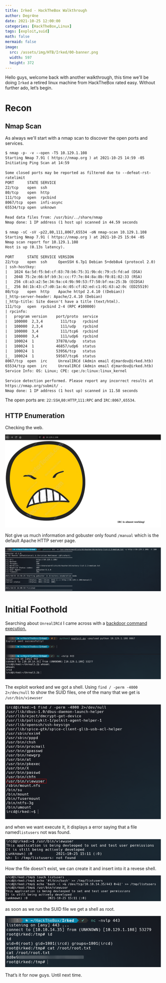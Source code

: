 ```yaml
---
title: Irked - HackTheBox Walkthrough
author: Degr4ne
date: 2021-10-25 12:00:00 
categories: [HackTheBox,Linux]
tags: [exploit,suid]
math: false
mermaid: false
image:
  src: /assets/img/HTB/Irked/00-banner.png
  width: 597
  height: 372
---
```

Hello guys, welcome back with another walkthrough, this time we'll be doing `Irked` a retired linux machine from HackTheBox rated easy. Without further ado, let’s begin.
# Recon
## Nmap Scan
As always we'll start with a nmap scan to discover the open ports and services.

```console
$ nmap -p- -v --open -T5 10.129.1.108
Starting Nmap 7.91 ( https://nmap.org ) at 2021-10-25 14:59 -05
Initiating Ping Scan at 14:59

Some closed ports may be reported as filtered due to --defeat-rst-ratelimit
PORT      STATE SERVICE
22/tcp    open  ssh
80/tcp    open  http
111/tcp   open  rpcbind
8067/tcp  open  infi-async
65534/tcp open  unknown

Read data files from: /usr/bin/../share/nmap
Nmap done: 1 IP address (1 host up) scanned in 44.59 seconds

$ nmap -sC -sV -p22,80,111,8067,65534 -oN nmap-scan 10.129.1.108
Starting Nmap 7.91 ( https://nmap.org ) at 2021-10-25 15:04 -05
Nmap scan report for 10.129.1.108
Host is up (0.13s latency).

PORT      STATE SERVICE VERSION
22/tcp    open  ssh     OpenSSH 6.7p1 Debian 5+deb8u4 (protocol 2.0)
| ssh-hostkey:
|   1024 6a:5d:f5:bd:cf:83:78:b6:75:31:9b:dc:79:c5:fd:ad (DSA)
|   2048 75:2e:66:bf:b9:3c:cc:f7:7e:84:8a:8b:f0:81:02:33 (RSA)
|   256 c8:a3:a2:5e:34:9a:c4:9b:90:53:f7:50:bf:ea:25:3b (ECDSA)
|_  256 8d:1b:43:c7:d0:1a:4c:05:cf:82:ed:c1:01:63:a2:0c (ED25519)
80/tcp    open  http    Apache httpd 2.4.10 ((Debian))
|_http-server-header: Apache/2.4.10 (Debian)
|_http-title: Site doesn't have a title (text/html).
111/tcp   open  rpcbind 2-4 (RPC #100000)
| rpcinfo:
|   program version    port/proto  service
|   100000  2,3,4        111/tcp   rpcbind
|   100000  2,3,4        111/udp   rpcbind
|   100000  3,4          111/tcp6  rpcbind
|   100000  3,4          111/udp6  rpcbind
|   100024  1          37878/udp   status
|   100024  1          46857/udp6  status
|   100024  1          53956/tcp   status
|_  100024  1          59587/tcp6  status
8067/tcp  open  irc     UnrealIRCd (Admin email djmardov@irked.htb)
65534/tcp open  irc     UnrealIRCd (Admin email djmardov@irked.htb)
Service Info: OS: Linux; CPE: cpe:/o:linux:linux_kernel

Service detection performed. Please report any incorrect results at https://nmap.org/submit/ .
Nmap done: 1 IP address (1 host up) scanned in 11.58 seconds
```

The open ports are: `22:SSH`,`80:HTTP`,`111:RPC` and `IRC:8067,65534`.

## HTTP Enumeration
Checking the web.

![01-web](/assets/img/HTB/Irked/01-web.png)

Not give us much information and gobuster only found `/manual` which is the default Apache HTTP server page.

![02-gobuster](/assets/img/HTB/Irked/02-gobuster.png)

# Initial Foothold
Searching about `UnrealIRCd` I came across with a [backdoor command execution.](
https://github.com/Ranger11Danger/UnrealIRCd-3.2.8.1-Backdoor/blob/master/exploit.py)

![03-backdoor](/assets/img/HTB/Irked/03-backdoor.png)

The exploit worked and we got a shell.
Using `find / -perm -4000 2>/dev/null` to show the SUID files, one of the many that we get is  `/usr/bin/viewuser`

![04-suid](/assets/img/HTB/Irked/04-suid.png)

and when we want execute it, it displays a error saying that a file named`listusers` not was found.

![05-viewer](/assets/img/HTB/Irked/05-viewer.png)

How the file doesn't exist, we can create it and insert into it a revese shell.

![06-file](/assets/img/HTB/Irked/06-file.png)

as soon as we run the SUID file we get a shell as root.

![07-root](/assets/img/HTB/Irked/07-root.png)

That’s it for now guys. Until next time.
